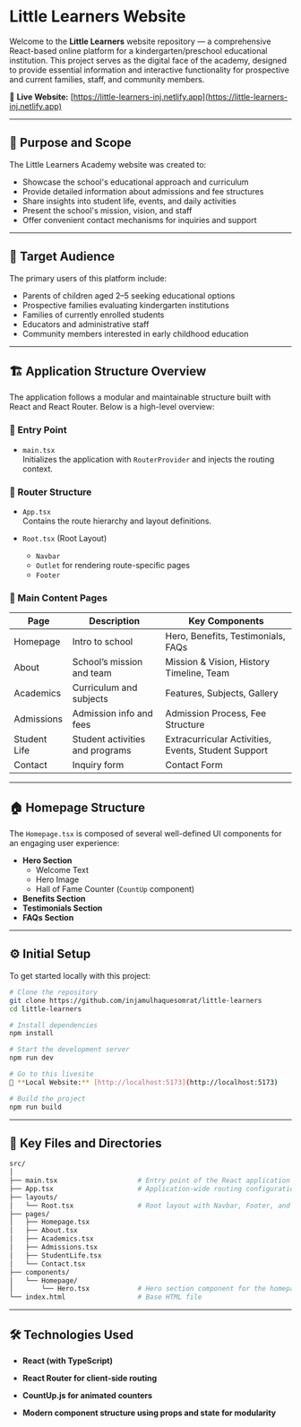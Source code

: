 # Little Learners Website

Welcome to the **Little Learners** website repository — a comprehensive React-based online platform for a kindergarten/preschool educational institution. This project serves as the digital face of the academy, designed to provide essential information and interactive functionality for prospective and current families, staff, and community members.

🔗 **Live Website:** [https://little-learners-inj.netlify.app](https://little-learners-inj.netlify.app)

---

## 📌 Purpose and Scope

The Little Learners Academy website was created to:

- Showcase the school's educational approach and curriculum
- Provide detailed information about admissions and fee structures
- Share insights into student life, events, and daily activities
- Present the school's mission, vision, and staff
- Offer convenient contact mechanisms for inquiries and support

---

## 👥 Target Audience

The primary users of this platform include:

- Parents of children aged 2–5 seeking educational options
- Prospective families evaluating kindergarten institutions
- Families of currently enrolled students
- Educators and administrative staff
- Community members interested in early childhood education


---

## 🏗️ Application Structure Overview

The application follows a modular and maintainable structure built with React and React Router. Below is a high-level overview:

### 📁 Entry Point

- `main.tsx`  
  Initializes the application with `RouterProvider` and injects the routing context.

### 🧭 Router Structure

- `App.tsx`  
  Contains the route hierarchy and layout definitions.

- `Root.tsx` (Root Layout)
  - `Navbar`
  - `Outlet` for rendering route-specific pages
  - `Footer`

### 🧱 Main Content Pages

| Page         | Description                     | Key Components                                      |
| ------------ | ------------------------------- | --------------------------------------------------- |
| Homepage     | Intro to school                 | Hero, Benefits, Testimonials, FAQs                  |
| About        | School’s mission and team       | Mission & Vision, History Timeline, Team            |
| Academics    | Curriculum and subjects         | Features, Subjects, Gallery                         |
| Admissions   | Admission info and fees         | Admission Process, Fee Structure                    |
| Student Life | Student activities and programs | Extracurricular Activities, Events, Student Support |
| Contact      | Inquiry form                    | Contact Form                                        |

---

## 🏠 Homepage Structure

The `Homepage.tsx` is composed of several well-defined UI components for an engaging user experience:

- **Hero Section**
  - Welcome Text
  - Hero Image
  - Hall of Fame Counter (`CountUp` component)
- **Benefits Section**
- **Testimonials Section**
- **FAQs Section**

---

## ⚙️ Initial Setup

To get started locally with this project:

```bash
# Clone the repository
git clone https://github.com/injamulhaquesomrat/little-learners
cd little-learners

# Install dependencies
npm install

# Start the development server
npm run dev

# Go to this livesite
🔗 **Local Website:** [http://localhost:5173](http://localhost:5173)

# Build the project
npm run build
```
---

## 📌 Key Files and Directories

```bash
src/
│
├── main.tsx                    # Entry point of the React application
├── App.tsx                     # Application-wide routing configuration
├── layouts/
│   └── Root.tsx                # Root layout with Navbar, Footer, and Outlet
├── pages/
│   ├── Homepage.tsx
│   ├── About.tsx
│   ├── Academics.tsx
│   ├── Admissions.tsx
│   ├── StudentLife.tsx
│   └── Contact.tsx
├── components/
│   └── Homepage/
│       └── Hero.tsx            # Hero section component for the homepage
└── index.html                  # Base HTML file
```
---

## 🛠️ Technologies Used

- **React (with TypeScript)**

- **React Router for client-side routing**

- **CountUp.js for animated counters**

- **Modern component structure using props and state for modularity**
```
